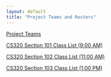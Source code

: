```yaml
---
layout: default
title: "Project Teams and Rosters"
---
```


[Project Teams](CS320_ProjectTeams_Spring2017.pdf)

[CS320 Section 101 Class List (9:00 AM)](CS320_101_sp17_Class_List.pdf)

[CS320 Section 102 Class List (11:00 AM)](CS320_102_sp17_Class_List.pdf)

[CS320 Section 103 Class List (1:00 PM)](CS320_103_sp17_Class_List.pdf)